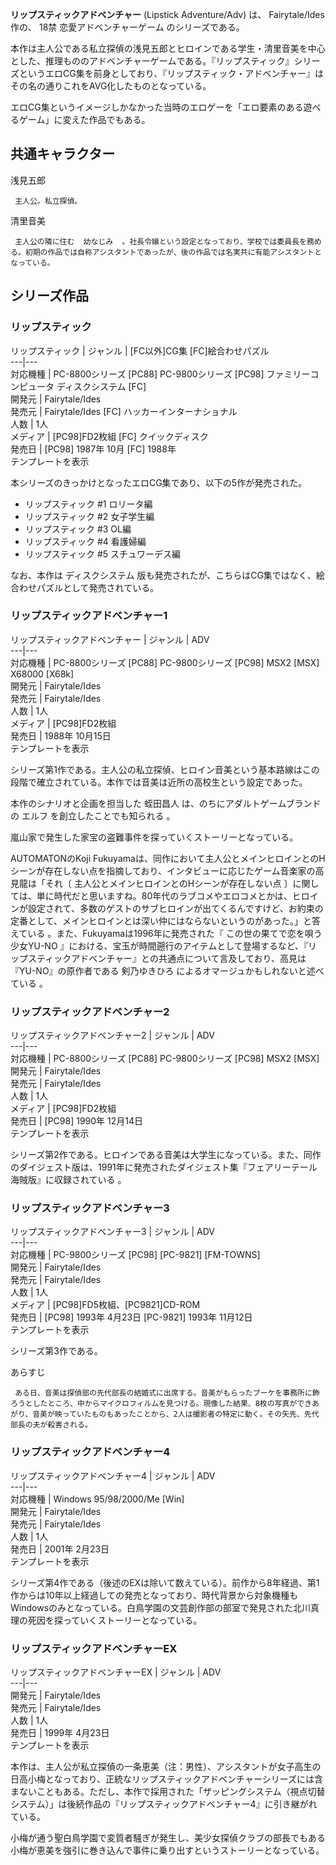 **リップスティックアドベンチャー** (Lipstick Adventure/Adv) は、  Fairytale/Ides  作の、  18禁
恋愛アドベンチャーゲーム  のシリーズである。

本作は主人公である私立探偵の浅見五郎とヒロインである学生・清里音美を中心とした、推理もののアドベンチャーゲームである。『リップスティック』シリーズというエロCG集を前身としており、『リップスティック・アドベンチャー』はその名の通りこれをAVG化したものとなっている。

エロCG集というイメージしかなかった当時のエロゲーを「エロ要素のある遊べるゲーム」に変えた作品でもある。

##  共通キャラクター  

浅見五郎

     主人公。私立探偵。 
清里音美

     主人公の隣に住む  幼なじみ  。社長令嬢という設定となっており、学校では委員長を務める。初期の作品では自称アシスタントであったが、後の作品では名実共に有能アシスタントとなっている。 

##  シリーズ作品  

###  リップスティック  

リップスティック  |  ジャンル  |  [FC以外]CG集  [FC]絵合わせパズル   
---|---  
対応機種  |  PC-8800シリーズ  [PC88]  PC-9800シリーズ  [PC98]  ファミリーコンピュータ ディスクシステム  [FC]   
開発元  |  Fairytale/Ides   
発売元  |  Fairytale/Ides  [FC]  ハッカーインターナショナル   
人数  |  1人   
メディア  |  [PC98]FD2枚組  [FC]  クイックディスク   
発売日  |  [PC98]  1987年  10月  [FC]  1988年   
テンプレートを表示  
  
本シリーズのきっかけとなったエロCG集であり、以下の5作が発売された。

  * リップスティック #1 ロリータ編 
  * リップスティック #2 女子学生編 
  * リップスティック #3 OL編 
  * リップスティック #4 看護婦編 
  * リップスティック #5 スチュワーデス編 

なお、本作は  ディスクシステム  版も発売されたが、こちらはCG集ではなく、絵合わせパズルとして発売されている。

###  リップスティックアドベンチャー1  

リップスティックアドベンチャー  |  ジャンル  |  ADV   
---|---  
対応機種  |  PC-8800シリーズ  [PC88]  PC-9800シリーズ  [PC98]  MSX2  [MSX]  X68000  [X68k]   
開発元  |  Fairytale/Ides   
発売元  |  Fairytale/Ides   
人数  |  1人   
メディア  |  [PC98]FD2枚組   
発売日  |  1988年  10月15日   
テンプレートを表示  
  
シリーズ第1作である。主人公の私立探偵、ヒロイン音美という基本路線はこの段階で確立されている。本作では音美は近所の高校生という設定であった。

本作のシナリオと企画を担当した  蛭田昌人  は、のちにアダルトゲームブランドの  エルフ  を創立したことでも知られる    。

嵐山家で発生した家宝の盗難事件を探っていくストーリーとなっている。

AUTOMATONのKoji
Fukuyamaは、同作において主人公とメインヒロインとのHシーンが存在しない点を指摘しており、インタビューに応じたゲーム音楽家の高見龍は「それ〔
主人公とメインヒロインとのHシーンが存在しない点
〕に関しては、単に時代だと思いますね。80年代のラブコメやエロコメとかは、ヒロインが設定されて、多数のゲストのサブヒロインが出てくるんですけど、お約束の定番として、メインヒロインとは深い仲にはならないというのがあった。」と答えている
  。また、Fukuyamaは1996年に発売された『  この世の果てで恋を唄う少女YU-NO
』における、宝玉が時間遡行のアイテムとして登場するなど、『リップスティックアドベンチャー』との共通点について言及しており、高見は『YU-NO』の原作者である
剣乃ゆきひろ  によるオマージュかもしれないと述べている    。

###  リップスティックアドベンチャー2  

リップスティックアドベンチャー2  |  ジャンル  |  ADV   
---|---  
対応機種  |  PC-8800シリーズ  [PC88]  PC-9800シリーズ  [PC98]  MSX2  [MSX]   
開発元  |  Fairytale/Ides   
発売元  |  Fairytale/Ides   
人数  |  1人   
メディア  |  [PC98]FD2枚組   
発売日  |  [PC98]  1990年  12月14日   
テンプレートを表示  
  
シリーズ第2作である。ヒロインである音美は大学生になっている。また、同作のダイジェスト版は、1991年に発売されたダイジェスト集『フェアリーテール海賊版』に収録されている
  。

###  リップスティックアドベンチャー3  

リップスティックアドベンチャー3  |  ジャンル  |  ADV   
---|---  
対応機種  |  PC-9800シリーズ  [PC98]  [PC-9821]  [FM-TOWNS]   
開発元  |  Fairytale/Ides   
発売元  |  Fairytale/Ides   
人数  |  1人   
メディア  |  [PC98]FD5枚組、[PC9821]CD-ROM   
発売日  |  [PC98]  1993年  4月23日  [PC-9821]  1993年  11月12日   
テンプレートを表示  
  
シリーズ第3作である。

あらすじ

     ある日、音美は探偵部の先代部長の結婚式に出席する。音美がもらったブーケを事務所に飾ろうとしたところ、中からマイクロフィルムを見つける。現像した結果、8枚の写真ができあがり、音美が映っていたものもあったことから、2人は撮影者の特定に動く。その矢先、先代部長の夫が殺害される。 

###  リップスティックアドベンチャー4  

リップスティックアドベンチャー4  |  ジャンル  |  ADV   
---|---  
対応機種  |  Windows 95/98/2000/Me  [Win]   
開発元  |  Fairytale/Ides   
発売元  |  Fairytale/Ides   
人数  |  1人   
発売日  |  2001年  2月23日   
テンプレートを表示  
  
シリーズ第4作である（後述のEXは除いて数えている）。前作から8年経過、第1作からは10年以上経過しての発売となっており、時代背景から対象機種もWindowsのみとなっている。白鳥学園の文芸創作部の部室で発見された北川真理の死因を探っていくストーリーとなっている。

###  リップスティックアドベンチャーEX  

リップスティックアドベンチャーEX  |  ジャンル  |  ADV   
---|---  
開発元  |  Fairytale/Ides   
発売元  |  Fairytale/Ides   
人数  |  1人   
発売日  |  1999年  4月23日   
テンプレートを表示  
  
本作は、主人公が私立探偵の一条恵美（注：男性）、アシスタントが女子高生の日高小梅となっており、正統なリップスティックアドベンチャーシリーズには含まないこともある。ただし、本作で採用された「ザッピングシステム（視点切替システム）」は後続作品の『リップスティックアドベンチャー4』に引き継がれている。

小梅が通う聖白鳥学園で変質者騒ぎが発生し、美少女探偵クラブの部長でもある小梅が恵美を強引に巻き込んで事件に乗り出すというストーリーとなっている。

